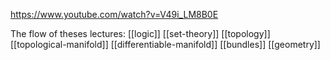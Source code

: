 https://www.youtube.com/watch?v=V49i_LM8B0E

The flow of theses lectures:
[[logic]]
[[set-theory]]
[[topology]]
[[topological-manifold]]
[[differentiable-manifold]]
[[bundles]]
[[geometry]]

